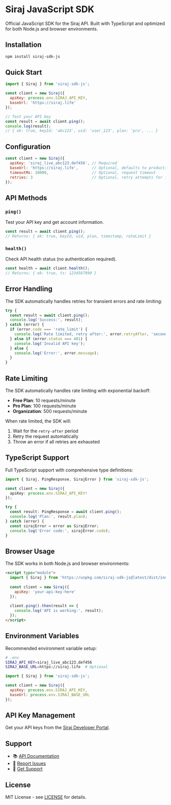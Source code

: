 # Siraj JavaScript SDK

Official JavaScript SDK for the Siraj API. Built with TypeScript and optimized for both Node.js and browser environments.

## Installation

```bash
npm install siraj-sdk-js
```

## Quick Start

```javascript
import { Siraj } from 'siraj-sdk-js';

const client = new Siraj({
  apiKey: process.env.SIRAJ_API_KEY,
  baseUrl: 'https://siraj.life'
});

// Test your API key
const result = await client.ping();
console.log(result);
// { ok: true, keyId: 'abc123', uid: 'user_123', plan: 'pro', ... }
```

## Configuration

```javascript
const client = new Siraj({
  apiKey: 'siraj_live_abc123.def456', // Required
  baseUrl: 'https://siraj.life',      // Optional, defaults to production
  timeoutMs: 10000,                   // Optional, request timeout
  retries: 3                          // Optional, retry attempts for failures
});
```

## API Methods

### `ping()`

Test your API key and get account information.

```javascript
const result = await client.ping();
// Returns: { ok: true, keyId, uid, plan, timestamp, rateLimit }
```

### `health()`

Check API health status (no authentication required).

```javascript
const health = await client.health();
// Returns: { ok: true, ts: 1234567890 }
```

## Error Handling

The SDK automatically handles retries for transient errors and rate limiting:

```javascript
try {
  const result = await client.ping();
  console.log('Success:', result);
} catch (error) {
  if (error.code === 'rate_limit') {
    console.log('Rate limited, retry after:', error.retryAfter, 'seconds');
  } else if (error.status === 401) {
    console.log('Invalid API key');
  } else {
    console.log('Error:', error.message);
  }
}
```

## Rate Limiting

The SDK automatically handles rate limiting with exponential backoff:

- **Free Plan**: 10 requests/minute
- **Pro Plan**: 100 requests/minute  
- **Organization**: 500 requests/minute

When rate limited, the SDK will:
1. Wait for the `retry-after` period
2. Retry the request automatically
3. Throw an error if all retries are exhausted

## TypeScript Support

Full TypeScript support with comprehensive type definitions:

```typescript
import { Siraj, PingResponse, SirajError } from 'siraj-sdk-js';

const client = new Siraj({
  apiKey: process.env.SIRAJ_API_KEY!
});

try {
  const result: PingResponse = await client.ping();
  console.log('Plan:', result.plan);
} catch (error) {
  const sirajError = error as SirajError;
  console.log('Error code:', sirajError.code);
}
```

## Browser Usage

The SDK works in both Node.js and browser environments:

```html
<script type="module">
  import { Siraj } from 'https://unpkg.com/siraj-sdk-js@latest/dist/index.js';
  
  const client = new Siraj({
    apiKey: 'your-api-key-here'
  });
  
  client.ping().then(result => {
    console.log('API is working:', result);
  });
</script>
```

## Environment Variables

Recommended environment variable setup:

```bash
# .env
SIRAJ_API_KEY=siraj_live_abc123.def456
SIRAJ_BASE_URL=https://siraj.life  # Optional
```

```javascript
import { Siraj } from 'siraj-sdk-js';

const client = new Siraj({
  apiKey: process.env.SIRAJ_API_KEY,
  baseUrl: process.env.SIRAJ_BASE_URL
});
```

## API Key Management

Get your API keys from the [Siraj Developer Portal](https://siraj.life/account/api).

## Support

- 📚 [API Documentation](https://siraj.life/docs/api)
- 🐛 [Report Issues](https://github.com/siraj/siraj-sdk-js/issues)
- 💬 [Get Support](https://siraj.life/support)

## License

MIT License - see [LICENSE](LICENSE) for details.

